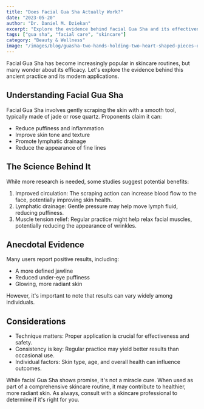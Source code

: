 ```yaml
---
title: "Does Facial Gua Sha Actually Work?"
date: "2023-05-20"
author: "Dr. Daniel M. Dziekan"
excerpt: "Explore the evidence behind facial Gua Sha and its effectiveness in skincare routines."
tags: ["gua sha", "facial care", "skincare"]
category: "Beauty & Wellness"
image: "/images/blog/guasha-two-hands-holding-two-heart-shaped-pieces-of-soapunsplash-xrwnxe5rrw.jpeg"
---
```


Facial Gua Sha has become increasingly popular in skincare routines, but many wonder about its efficacy. Let's explore the evidence behind this ancient practice and its modern applications.

## Understanding Facial Gua Sha

Facial Gua Sha involves gently scraping the skin with a smooth tool, typically made of jade or rose quartz. Proponents claim it can:

- Reduce puffiness and inflammation
- Improve skin tone and texture
- Promote lymphatic drainage
- Reduce the appearance of fine lines

## The Science Behind It

While more research is needed, some studies suggest potential benefits:

1. Improved circulation: The scraping action can increase blood flow to the face, potentially improving skin health.
2. Lymphatic drainage: Gentle pressure may help move lymph fluid, reducing puffiness.
3. Muscle tension relief: Regular practice might help relax facial muscles, potentially reducing the appearance of wrinkles.

## Anecdotal Evidence

Many users report positive results, including:

- A more defined jawline
- Reduced under-eye puffiness
- Glowing, more radiant skin

However, it's important to note that results can vary widely among individuals.

## Considerations

- Technique matters: Proper application is crucial for effectiveness and safety.
- Consistency is key: Regular practice may yield better results than occasional use.
- Individual factors: Skin type, age, and overall health can influence outcomes.

While facial Gua Sha shows promise, it's not a miracle cure. When used as part of a comprehensive skincare routine, it may contribute to healthier, more radiant skin. As always, consult with a skincare professional to determine if it's right for you.
